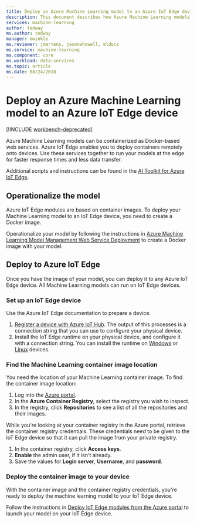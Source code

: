 ```yaml
---
title: Deploy an Azure Machine Learning model to an Azure IoT Edge device | Microsoft Docs
description: This document describes how Azure Machine Learning models can be deployed to Azure IoT Edge devices.
services: machine-learning
author: tedway
ms.author: tedway
manager: mwinkle
ms.reviewer: jmartens, jasonwhowell, mldocs
ms.service: machine-learning
ms.component: core
ms.workload: data-services
ms.topic: article
ms.date: 08/24/2018
---
```

# Deploy an Azure Machine Learning model to an Azure IoT Edge device

[!INCLUDE [workbench-deprecated](../../../includes/aml-deprecating-preview-2017.md)] 


Azure Machine Learning models can be containerized as Docker-based web services. Azure IoT Edge enables you to deploy containers remotely onto devices. Use these services together to run your models at the edge for faster response times and less data transfer. 

Additional scripts and instructions can be found in the [AI Toolkit for Azure IoT Edge](https://aka.ms/AI-toolkit).

## Operationalize the model

Azure IoT Edge modules are based on container images. To deploy your Machine Learning model to an IoT Edge device, you need to create a Docker image.

Operationalize your model by following the instructions in [Azure Machine Learning Model Management Web Service Deployment](model-management-service-deploy.md) to create a Docker image with your model.

## Deploy to Azure IoT Edge

Once you have the image of your model, you can deploy it to any Azure IoT Edge device. All Machine Learning models can run on IoT Edge devices. 

### Set up an IoT Edge device

Use the Azure IoT Edge documentation to prepare a device. 

1. [Register a device with Azure IoT Hub](../../iot-edge/how-to-register-device-portal.md). The output of this processes is a connection string that you can use to configure your physical device. 
2. Install the IoT Edge runtime on your physical device, and configure it with a connection string. You can install the runtime on [Windows](../../iot-edge/how-to-install-iot-edge-windows-with-windows.md) or [Linux](../../iot-edge/how-to-install-iot-edge-linux.md) devices.  


### Find the Machine Learning container image location
You need the location of your Machine Learning container image. To find the container image location:

1. Log into the [Azure portal](http://portal.azure.com/).
2. In the **Azure Container Registry**, select the registry you wish to inspect.
3. In the registry, click **Repositories** to see a list of all the repositories and their images.

While you're looking at your container registry in the Azure portal, retrieve the container registry credentials. These credentials need to be given to the IoT Edge device so that it can pull the image from your private registry. 

1. In the container registry, click **Access keys**. 
2. **Enable** the admin user, if it isn't already. 
3. Save the values for **Login server**, **Username**, and **password**. 

### Deploy the container image to your device

With the container image and the container registry credentials, you're ready to deploy the machine learning model to your IoT Edge device. 

Follow the instructions in [Deploy IoT Edge modules from the Azure portal](../../iot-edge/how-to-deploy-modules-portal.md) to launch your model on your IoT Edge device. 











